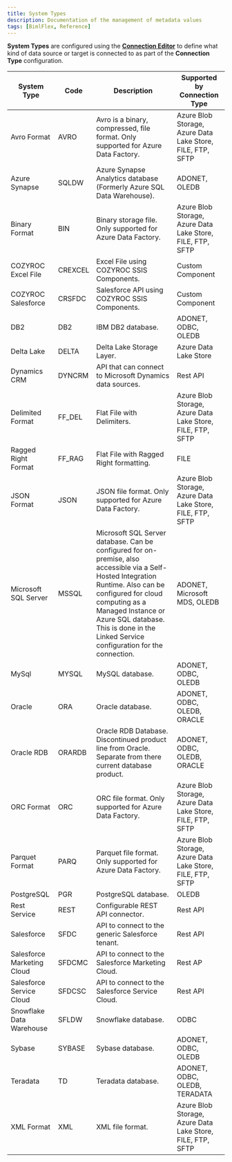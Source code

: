 ```yaml
---
title: System Types
description: Documentation of the management of metadata values
tags: [BimlFlex, Reference]
---
```

<!--
System Types
Header not included because it is used in different ways
-->
**System Types** are configured using the [**Connection Editor**](bimlflex-connection-editor) to define what kind of data source or target is connected to as part of the **Connection Type** configuration.

| System Type                | Code    | Description                                                                            | Supported by Connection Type |
| -------------------------- | ------- | -------------------------------------------------------------------------------------- | ---------------------------- |
| Avro Format                | AVRO    | Avro is a binary, compressed, file format. Only supported for Azure Data Factory. | Azure Blob Storage, Azure Data Lake Store, FILE, FTP, SFTP |
| Azure Synapse              | SQLDW   | Azure Synapse Analytics database (Formerly Azure SQL Data Warehouse).     | ADONET, OLEDB |
| Binary Format              | BIN     | Binary storage file. Only supported for Azure Data Factory. | Azure Blob Storage, Azure Data Lake Store, FILE, FTP, SFTP |
| COZYROC Excel File         | CREXCEL | Excel File using COZYROC SSIS Components. | Custom Component |
| COZYROC Salesforce         | CRSFDC  | Salesforce API using COZYROC SSIS Components. | Custom Component |
| DB2                        | DB2     | IBM DB2 database.   | ADONET, ODBC, OLEDB |
| Delta Lake                 | DELTA   | Delta Lake Storage Layer. | Azure Data Lake Store |
| Dynamics CRM               | DYNCRM  | API that can connect to Microsoft Dynamics data sources. | Rest API |
| Delimited Format           | FF_DEL  | Flat File with Delimiters.   | Azure Blob Storage, Azure Data Lake Store, FILE, FTP, SFTP |
| Ragged Right Format        | FF_RAG  | Flat File with Ragged Right formatting. | FILE |
| JSON Format                | JSON    | JSON file format. Only supported for Azure Data Factory. | Azure Blob Storage, Azure Data Lake Store, FILE, FTP, SFTP |
| Microsoft SQL Server       | MSSQL   | Microsoft SQL Server database. Can be configured for on-premise, also accessible via a Self-Hosted Integration Runtime. Also can be configured for cloud computing as a Managed Instance or Azure SQL database. This is done in the Linked Service configuration for the connection. | ADONET, Microsoft MDS, OLEDB |
| MySql                      | MYSQL   | MySQL database.   | ADONET, ODBC, OLEDB |
| Oracle                     | ORA     | Oracle database. | ADONET, ODBC, OLEDB, ORACLE |
| Oracle RDB                 | ORARDB  | Oracle RDB Database. Discontinued product line from Oracle. Separate from there current database product. | ADONET, ODBC, OLEDB, ORACLE |
| ORC Format                 | ORC     | ORC file format. Only supported for Azure Data Factory. | Azure Blob Storage, Azure Data Lake Store, FILE, FTP, SFTP |
| Parquet Format             | PARQ    | Parquet file format. Only supported for Azure Data Factory. | Azure Blob Storage, Azure Data Lake Store, FILE, FTP, SFTP |
| PostgreSQL                 | PGR     | PostgreSQL database.  | OLEDB |
| Rest Service               | REST    | Configurable REST API connector. | Rest API |
| Salesforce                 | SFDC    | API to connect to the generic Salesforce tenant.  | Rest API |
| Salesforce Marketing Cloud | SFDCMC  | API to connect to the Salesforce Marketing Cloud.  | Rest AP |
| Salesforce Service Cloud   | SFDCSC  | API to connect to the Salesforce Service Cloud. | Rest API |
| Snowflake Data Warehouse   | SFLDW   | Snowflake database.  | ODBC |
| Sybase                     | SYBASE  | Sybase database.    | ADONET, ODBC, OLEDB |
| Teradata                   | TD      | Teradata database.   | ADONET, ODBC, OLEDB, TERADATA |
| XML Format                 | XML     | XML file format. | Azure Blob Storage, Azure Data Lake Store, FILE, FTP, SFTP |
<!--
Query to produce table - note that it has been manually modified to remove known unsupported combinations:

WITH MyCTE AS
(
SELECT [Name] as [System Type], Code, value AS ConnectionTypeId
FROM meta.SystemType  
    CROSS APPLY STRING_SPLIT(EligibleConnectionTypes, ',')
WHERE IsEnabled=1
),
ConnectionType AS
(
SELECT [System Type], MyCTE.Code, ct.[Name] AS [Connection Type] FROM MyCTE
JOIN meta.ConnectionType ct on MyCTE.ConnectionTypeId = ct.Id 
WHERE ct.IsEnabled=1
)
SELECT 
 '| ' + [System Type] + 
' | ' + [Code] +
' | ' + --Description
' | ' + STRING_AGG([Connection Type], ', ') WITHIN GROUP (ORDER BY [Connection Type] ASC) +
' |' 
FROM ConnectionType
WHERE [System Type] != 'Azure Key Vault'
GROUP BY [System Type], [Code]
-->